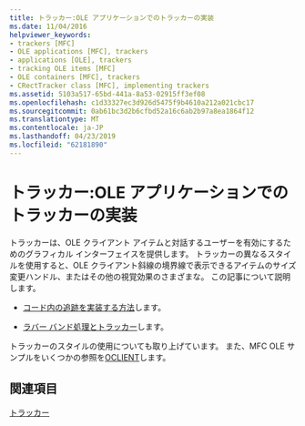 ```yaml
---
title: トラッカー:OLE アプリケーションでのトラッカーの実装
ms.date: 11/04/2016
helpviewer_keywords:
- trackers [MFC]
- OLE applications [MFC], trackers
- applications [OLE], trackers
- tracking OLE items [MFC]
- OLE containers [MFC], trackers
- CRectTracker class [MFC], implementing trackers
ms.assetid: 5103a517-65bd-441a-8a53-02915ff3ef08
ms.openlocfilehash: c1d33327ec3d926d5475f9b4610a212a021cbc17
ms.sourcegitcommit: 0ab61bc3d2b6cfbd52a16c6ab2b97a8ea1864f12
ms.translationtype: MT
ms.contentlocale: ja-JP
ms.lasthandoff: 04/23/2019
ms.locfileid: "62181890"
---
```

# <a name="trackers-implementing-trackers-in-your-ole-application"></a>トラッカー:OLE アプリケーションでのトラッカーの実装

トラッカーは、OLE クライアント アイテムと対話するユーザーを有効にするためのグラフィカル インターフェイスを提供します。 トラッカーの異なるスタイルを使用すると、OLE クライアント斜線の境界線で表示できるアイテムのサイズ変更ハンドル、またはその他の視覚効果のさまざまな。 この記事について説明します。

- [コード内の追跡を実装する方法](../mfc/how-to-implement-tracking-in-your-code.md)します。

- [ラバー バンド処理とトラッカー](../mfc/rubber-banding-and-trackers.md)します。

トラッカーのスタイルの使用についても取り上げています。 また、MFC OLE サンプルをいくつかの参照を[OCLIENT](../overview/visual-cpp-samples.md)します。

## <a name="see-also"></a>関連項目

[トラッカー](../mfc/trackers.md)
